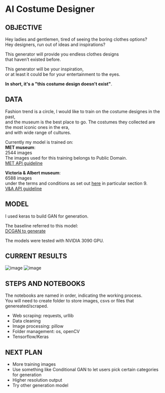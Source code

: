 # AI Costume Designer

## OBJECTIVE
Hey ladies and gentlemen, tired of seeing the boring clothes options? <br>
Hey designers, run out of ideas and inspirations?

This generator will provide you endless clothes designs <br>
that haven’t existed before.

This generator will be your inspiration,<br>
or at least it could be for your entertainment to the eyes.

**In short, it's a "this costume design doesn't exist"**.


## DATA
Fashion trend is a circle, I would like to train on the costume designes in the past, <br>
and the museum is the best place to go.
The costumes they collected are the most iconic ones in the era, <br>
and with wide range of cultures.

Currently my model is trained on: <br>
**MET museum**:<br>
2544 images<br>
The images used for this training belongs to Public Domain.<br>
[MET API guideline](https://metmuseum.github.io/)


**Victoria & Albert museum**:<br>
6588 images<br>
under the terms and conditions as set out [here](https://www.vam.ac.uk/info/va-websites-terms-conditions) in particular section 9.<br>
[V&A API guideline](https://developers.vam.ac.uk/)

## MODEL

I used keras to build GAN for generation. <br>

The baseline referred to this model:<br>
[DCGAN to generate](https://keras.io/examples/generative/dcgan_overriding_train_step/)
 
The models were tested with NVIDIA 3090 GPU.

## CURRENT RESULTS
![image](https://user-images.githubusercontent.com/73181107/203331405-643657c9-6b13-405d-b705-d4d49655d342.png)
![image](https://user-images.githubusercontent.com/73181107/203901004-b976b236-4939-495b-b437-f2d8fb6f0f41.png)



## STEPS AND NOTEBOOKS
The notebooks are named in order, indicating the working process.<br>
You will need to create folder to store images, csvs or files that genereated/scraped.

- Web scraping: requests, urllib
- Data cleaning
- Image processing: pillow
- Folder management: os, openCV
- Tensorflow/Keras


## NEXT PLAN
- More training images
- Use something like Conditional GAN to let users pick certain categories for generation
- Higher resolution output
- Try other generation model
